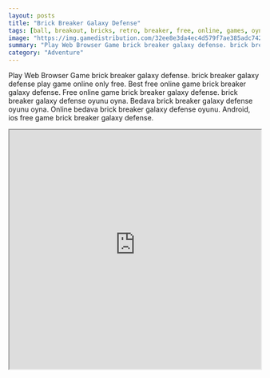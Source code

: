 ```yaml
---
layout: posts
title: "Brick Breaker Galaxy Defense"
tags: [ball, breakout, bricks, retro, breaker, free, online, games, oyna, game, free, games, play, play, games]
image: "https://img.gamedistribution.com/32ee8e3da4ec4d579f7ae385adc742d8-1280x550.jpeg"
summary: "Play Web Browser Game brick breaker galaxy defense. brick breaker galaxy defense play game online only free. Best free online game brick breaker galaxy defense. Free online game brick breaker galaxy defense. brick breaker galaxy defense oyunu oyna. Bedava brick breaker galaxy defense oyunu oyna. Online bedava brick breaker galaxy defense oyunu. Android, ios free game brick breaker galaxy defense."
category: "Adventure"
---
```


Play Web Browser Game brick breaker galaxy defense. brick breaker galaxy defense play game online only free. Best free online game brick breaker galaxy defense. Free online game brick breaker galaxy defense. brick breaker galaxy defense oyunu oyna. Bedava brick breaker galaxy defense oyunu oyna. Online bedava brick breaker galaxy defense oyunu. Android, ios free game brick breaker galaxy defense.

<iframe width="100%" height="480px;" src="https://html5.gamedistribution.com/32ee8e3da4ec4d579f7ae385adc742d8/"></iframe>